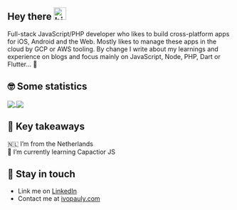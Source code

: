 ## Hey there <img src="https://user-images.githubusercontent.com/1303154/88677602-1635ba80-d120-11ea-84d8-d263ba5fc3c0.gif" width="28px" alt="hi">

Full-stack JavaScript/PHP developer who likes to build cross-platform apps for iOS, Android and the Web. Mostly likes to manage these apps in the cloud by GCP or AWS tooling. By change I write about my learnings and experience on blogs and focus mainly on JavaScript, Node, PHP, Dart or Flutter... :rocket:

## 🤓  Some statistics

<a href="https://github.com/ivopauly/github-readme-stats" target="_blank">
  <img align="center" src="https://github-readme-stats.vercel.app/api?username=ivopauly" />
</a>
<a href="https://github.com/ivopauly/github-readme-stats" target="_blank">
  <img align="center" src="https://github-readme-stats.vercel.app/api/top-langs/?username=ivopauly" />
</a>

## 🤔	Key takeaways

🇳🇱 I’m from the Netherlands  
🌱 I’m currently learning Capactior JS  

## :link:	Stay in touch

* Link me on [LinkedIn](https://www.linkedin.com/in/ivopauly/)  
* Contact me at [ivopauly.com](https://www.ivopauly.com)

<!--
**ivopauly/ivopauly** is a ✨ _special_ ✨ repository because its `README.md` (this file) appears on your GitHub profile.

Here are some ideas to get you started:

- 🔭 I’m currently working on ...
- 🌱 I’m currently learning ...
- 👯 I’m looking to collaborate on ...
- 🤔 I’m looking for help with ...
- 💬 Ask me about ...
- 📫 How to reach me: ...
- 😄 Pronouns: ...
- ⚡ Fun fact: ...
-->
